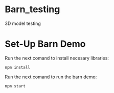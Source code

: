 # Barn_testing

3D model testing

# Set-Up Barn Demo

Run the next comand to install necesary libraries:
```
npm install
```
Run the next comand to run the barn demo:
```
npm start
```
